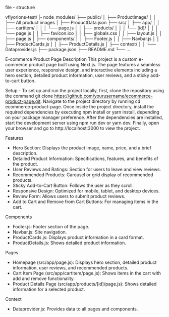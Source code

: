 file - structure

vflyorions-test/
|- node_modules/
├── public/
│   ├── Productimage/
│   │   ├── All product images
│   ├── ProductData.json
├── src/
│   ├── app/
│   │   ├── cartitem/
│   │   │   └── page.js
│   │   ├── products/
│   │   │   └── [id]/
│   │   │       └── page.js
│   │   ├── favicon.ico
│   │   ├── globals.css
│   │   ├── layout.js
│   │   ├── page.js
│   ├── components/
│   │   ├── Footer.js
│   │   ├── Navbar.js
│   │   ├── ProductCards.js
│   │   ├── ProductDetails.js
│   ├── context/
│   │   └── Dataprovider.js
├── package.json
├── README.md
└── ...


E-commerce Product Page
Description
This project is a custom e-commerce product page built using Next.js. The page features a seamless user experience, responsive design, and interactive elements including a hero section, detailed product information, user reviews,  and a sticky add-to-cart button.

Setup - To set up and run the project locally, first, clone the repository using the command git clone https://github.com/yourusername/ecommerce-product-page.git. Navigate to the project directory by running cd ecommerce-product-page. Once inside the project directory, install the required dependencies by executing npm install or yarn install, depending on your package manager preference. After the dependencies are installed, start the development server using npm run dev or yarn dev. Finally, open your browser and go to http://localhost:3000 to view the project.

Features
 - Hero Section: Displays the product image, name, price, and a brief description.
 - Detailed Product Information: Specifications, features, and benefits of the product.
 - User Reviews and Ratings: Section for users to leave and view reviews.
 - Recommended Products: Carousel or grid display of recommended products.
 - Sticky Add-to-Cart Button: Follows the user as they scroll.
 - Responsive Design: Optimized for mobile, tablet, and desktop devices.
 - Review Form: Allows users to submit product reviews.
 - Add to Cart and Remove from Cart Buttons: For managing items in the cart.

Components
 - Footer.js: Footer section of the page.
 - Navbar.js: Site navigation.
 - ProductCards.js: Displays product information in a card format.
 - ProductDetails.js: Shows detailed product information.
   
Pages
 - Homepage (src/app/page.js): Displays hero section, detailed product information, user reviews, and recommended products.
 - Cart Item Page (src/app/cartitem/page.js): Shows items in the cart with add and remove functionality.
 - Product Details Page (src/app/products/[id]/page.js): Shows detailed information for a selected product.
   
Context
 - Dataprovider.js: Provides data to all pages and components.
